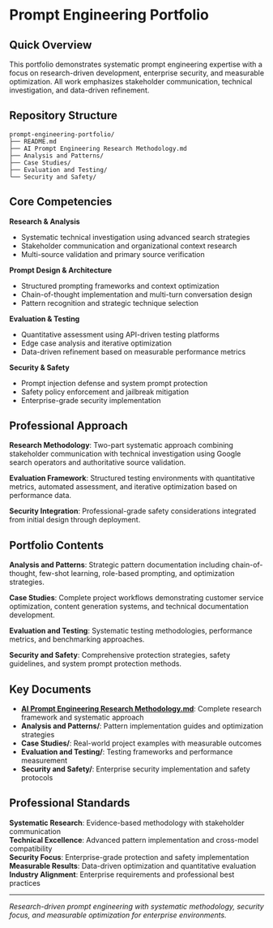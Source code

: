 # Prompt Engineering Portfolio

## Quick Overview

This portfolio demonstrates systematic prompt engineering expertise with a focus on research-driven development, enterprise security, and measurable optimization. All work emphasizes stakeholder communication, technical investigation, and data-driven refinement.

## Repository Structure

```
prompt-engineering-portfolio/
├── README.md
├── AI Prompt Engineering Research Methodology.md
├── Analysis and Patterns/
├── Case Studies/
├── Evaluation and Testing/
└── Security and Safety/
```

## Core Competencies

**Research & Analysis**
- Systematic technical investigation using advanced search strategies
- Stakeholder communication and organizational context research
- Multi-source validation and primary source verification

**Prompt Design & Architecture**
- Structured prompting frameworks and context optimization
- Chain-of-thought implementation and multi-turn conversation design
- Pattern recognition and strategic technique selection

**Evaluation & Testing**
- Quantitative assessment using API-driven testing platforms
- Edge case analysis and iterative optimization
- Data-driven refinement based on measurable performance metrics

**Security & Safety**
- Prompt injection defense and system prompt protection
- Safety policy enforcement and jailbreak mitigation
- Enterprise-grade security implementation

## Professional Approach

**Research Methodology**: Two-part systematic approach combining stakeholder communication with technical investigation using Google search operators and authoritative source validation.

**Evaluation Framework**: Structured testing environments with quantitative metrics, automated assessment, and iterative optimization based on performance data.

**Security Integration**: Professional-grade safety considerations integrated from initial design through deployment.

## Portfolio Contents

**Analysis and Patterns**: Strategic pattern documentation including chain-of-thought, few-shot learning, role-based prompting, and optimization strategies.

**Case Studies**: Complete project workflows demonstrating customer service optimization, content generation systems, and technical documentation development.

**Evaluation and Testing**: Systematic testing methodologies, performance metrics, and benchmarking approaches.

**Security and Safety**: Comprehensive protection strategies, safety guidelines, and system prompt protection methods.

## Key Documents

- **[AI Prompt Engineering Research Methodology.md](./AI%20Prompt%20Engineering%20Research%20Methodology.md)**: Complete research framework and systematic approach
- **Analysis and Patterns/**: Pattern implementation guides and optimization strategies
- **Case Studies/**: Real-world project examples with measurable outcomes
- **Evaluation and Testing/**: Testing frameworks and performance measurement
- **Security and Safety/**: Enterprise security implementation and safety protocols

## Professional Standards

**Systematic Research**: Evidence-based methodology with stakeholder communication  
**Technical Excellence**: Advanced pattern implementation and cross-model compatibility  
**Security Focus**: Enterprise-grade protection and safety implementation  
**Measurable Results**: Data-driven optimization and quantitative evaluation  
**Industry Alignment**: Enterprise requirements and professional best practices  

---

*Research-driven prompt engineering with systematic methodology, security focus, and measurable optimization for enterprise environments.*

